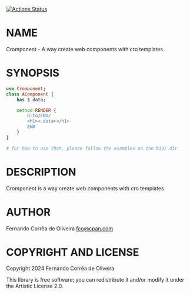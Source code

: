 [![Actions Status](https://github.com/FCO/Cromponent/actions/workflows/test.yml/badge.svg)](https://github.com/FCO/Cromponent/actions)

NAME
====

Cromponent - A way create web components with cro templates

SYNOPSIS
========

```raku
use Cromponent;
class AComponent {
	has $.data;

	method RENDER {
		Q:to/END/
		<h1><.data></h1>
		END
	}
}

# for how to use that, please follow the examples on the bin/ dir
```

DESCRIPTION
===========

Cromponent is a way create web components with cro templates

AUTHOR
======

Fernando Corrêa de Oliveira <fco@cpan.com>

COPYRIGHT AND LICENSE
=====================

Copyright 2024 Fernando Corrêa de Oliveira

This library is free software; you can redistribute it and/or modify it under the Artistic License 2.0.

